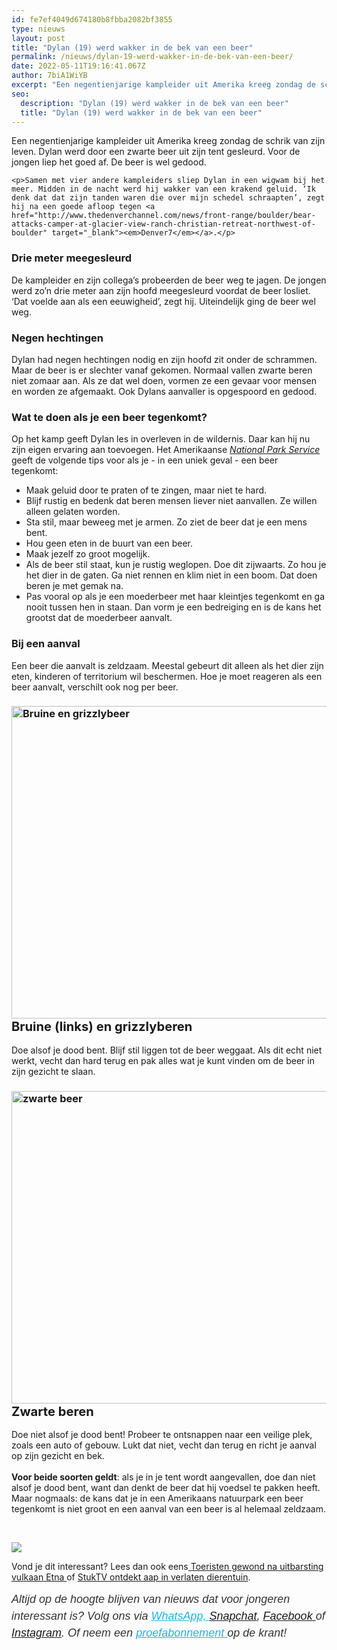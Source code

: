 ```yaml
---
id: fe7ef4049d674180b8fbba2082bf3855
type: nieuws
layout: post
title: "Dylan (19) werd wakker in de bek van een beer"
permalink: /nieuws/dylan-19-werd-wakker-in-de-bek-van-een-beer/
date: 2022-05-11T19:16:41.067Z
author: 7biA1WiYB
excerpt: "Een negentienjarige kampleider uit Amerika kreeg zondag de schrik van zijn leven. Dylan werd door een zwarte beer uit zijn tent gesleurd. Voor de jongen liep het goed af. De beer is wel gedood.  "
seo:
  description: "Dylan (19) werd wakker in de bek van een beer"
  title: "Dylan (19) werd wakker in de bek van een beer"
---
```

Een negentienjarige kampleider uit Amerika kreeg zondag de schrik van zijn leven. Dylan werd door een zwarte beer uit zijn tent gesleurd. Voor de jongen liep het goed af. De beer is wel gedood.  

    <p>Samen met vier andere kampleiders sliep Dylan in een wigwam bij het meer. Midden in de nacht werd hij wakker van een krakend geluid. ‘Ik denk dat dat zijn tanden waren die over mijn schedel schraapten’, zegt hij na een goede afloop tegen <a href="http://www.thedenverchannel.com/news/front-range/boulder/bear-attacks-camper-at-glacier-view-ranch-christian-retreat-northwest-of-boulder" target="_blank"><em>Denver7</em></a>.</p>
<h3>Drie meter meegesleurd</h3>
<p>De kampleider en zijn collega’s probeerden de beer weg te jagen. De jongen werd zo’n drie meter aan zijn hoofd meegesleurd voordat de beer losliet. ‘Dat voelde aan als een eeuwigheid’, zegt hij. Uiteindelijk ging de beer wel weg.</p>
<h3>Negen hechtingen</h3>
<p>Dylan had negen hechtingen nodig en zijn hoofd zit onder de schrammen. Maar de beer is er slechter vanaf gekomen. Normaal vallen zwarte beren niet zomaar aan. Als ze dat wel doen, vormen ze een gevaar voor mensen en worden ze afgemaakt. Ook Dylans aanvaller is opgespoord en gedood.</p>
<h3>Wat te doen als je een beer tegenkomt?</h3>
<p>Op het kamp geeft Dylan les in overleven in de wildernis. Daar kan hij nu zijn eigen ervaring aan toevoegen. Het Amerikaanse <a href="https://www.nps.gov/subjects/bears/safety.htm" target="_blank"><em>National Park Service</em></a> geeft de volgende tips voor als je - in een uniek geval - een beer tegenkomt:</p>
<ul><li>Maak geluid door te praten of te zingen, maar niet te hard.</li>
<li>Blijf rustig en bedenk dat beren mensen liever niet aanvallen. Ze willen alleen gelaten worden.</li>
<li>Sta stil, maar beweeg met je armen. Zo ziet de beer dat je een mens bent. </li>
<li>Hou geen eten in de buurt van een beer.</li>
<li>Maak jezelf zo groot mogelijk.</li>
<li>Als de beer stil staat, kun je rustig weglopen. Doe dit zijwaarts. Zo hou je het dier in de gaten. Ga niet rennen en klim niet in een boom. Dat doen beren je met gemak na.</li>
<li>Pas vooral op als je een moederbeer met haar kleintjes tegenkomt en ga nooit tussen hen in staan. Dan vorm je een bedreiging en is de kans het grootst dat de moederbeer aanvalt.</li>
</ul><h3>Bij een aanval</h3>
<p>Een beer die aanvalt is zeldzaam. Meestal gebeurt dit alleen als het dier zijn eten, kinderen of territorium wil beschermen. Hoe je moet reageren als een beer aanvalt, verschilt ook nog per beer.</p>
<h3><div class="media media-element-container media-default"><div id="file-418278" class="file file-image file-image-jpeg">

        
  
  <div class="content">
    <img alt="Bruine en grizzlybeer" title="Foto&#039;s WIkimedia Commons" height="500" width="850" class="media-element file-default" data-delta="1" src="https://7dagen.netlify.app/sites/default/files/Bruine%20en%20grizzlybeer.jpg">  </div>

  
</div>
</div><strong style="font-size: 1.231em;">Bruine (links) en grizzlyberen</strong></h3>
<p>Doe alsof je dood bent. Blijf stil liggen tot de beer weggaat. Als dit echt niet werkt, vecht dan hard terug en pak alles wat je kunt vinden om de beer in zijn gezicht te slaan.</p>
<h3><div class="media media-element-container media-default"><div id="file-418279" class="file file-image file-image-jpeg">

        
  
  <div class="content">
    <img alt="zwarte beer" title="Foto Wikimedia Commons" height="500" width="850" class="media-element file-default" data-delta="1" src="https://7dagen.netlify.app/sites/default/files/Zwarte%20beer.jpg">  </div>

  
</div>
</div><strong style="font-size: 1.231em;">Zwarte beren</strong><span style="font-size: 1.231em;"> </span></h3>
<p>Doe niet alsof je dood bent! Probeer te ontsnappen naar een veilige plek, zoals een auto of gebouw. Lukt dat niet, vecht dan terug en richt je aanval op zijn gezicht en bek.<br><br><strong>Voor beide soorten geldt</strong>: als je in je tent wordt aangevallen, doe dan niet alsof je dood bent, want dan denkt de beer dat hij voedsel te pakken heeft. Maar nogmaals: de kans dat je in een Amerikaans natuurpark een beer tegenkomt is niet groot en een aanval van een beer is al helemaal zeldzaam.</p>
<p> </p>
<div class="kader">
<p><img class="kaderafbeelding" src="https://7dagen.netlify.app/sites/default/files/ff.png"></p>
<p>Vond je dit interessant? Lees dan ook eens<a href="https://7dagen.netlify.app/nieuws/toeristen-gewond-na-uitbarsting-vulkaan-etna" onclick="window.open(this.href, '', 'resizable=no,status=no,location=no,toolbar=no,menubar=no,fullscreen=no,scrollbars=no,dependent=no'); return false;"> Toeristen gewond na uitbarsting vulkaan Etna </a>of <a href="https://7dagen.netlify.app/nieuws-raar/stuktv-ontdekt-aap-verlaten-dierentuin" onclick="window.open(this.href, '', 'resizable=no,status=no,location=no,toolbar=no,menubar=no,fullscreen=no,scrollbars=no,dependent=no'); return false;">StukTV ontdekt aap in verlaten dierentuin</a>.</p>
<p><em style="box-sizing: inherit; color: rgb(51, 51, 51); font-family: &quot;PT Sans&quot;, sans-serif; font-size: 18px; line-height: 27px;">Altijd op de hoogte blijven van nieuws dat voor jongeren interessant is? Volg ons via </em><em style="box-sizing: inherit; color: rgb(34, 179, 224); transition: color 0.3s ease; font-family: &quot;PT Sans&quot;, sans-serif; font-size: 18px; line-height: 27px;"><a href="https://7dagen.netlify.app/whatsapp" style="box-sizing: inherit; color: rgb(34, 179, 224); transition: color 0.3s ease; font-family: &quot;PT Sans&quot;, sans-serif; font-size: 18px; line-height: 27px;">WhatsApp, </a></em><em style="box-sizing: inherit; color: rgb(51, 51, 51); font-family: &quot;PT Sans&quot;, sans-serif; font-size: 18px; line-height: 27px;"><a href="https://www.snapchat.com/add/sevendaysnl">Snapchat</a>, <a href="https://www.facebook.com/7Daysnl?ref=bookmarks">Facebook </a>of <a href="https://instagram.com/7DAysnl/">Instagram</a>. Of </em><em style="box-sizing: inherit; color: rgb(51, 51, 51); font-family: &quot;PT Sans&quot;, sans-serif; font-size: 18px; line-height: 27px;">neem een </em><a href="https://abonneren.sevendays.nl/abonneren/abonnementen/ae/artikel" style="box-sizing: inherit; color: rgb(34, 179, 224); transition: color 0.3s ease; font-family: &quot;PT Sans&quot;, sans-serif; font-size: 18px; line-height: 27px;"><em style="box-sizing: inherit;">proefabonnement </em></a><em style="box-sizing: inherit; color: rgb(51, 51, 51); font-family: &quot;PT Sans&quot;, sans-serif; font-size: 18px; line-height: 27px;">op de krant!</em></p>
</div>
  
